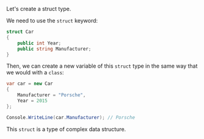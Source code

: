 Let's create a struct type.

We need to use the `struct` keyword:

``` csharp
struct Car
{
    public int Year;
    public string Manufacturer;
}
```

Then, we can create a new variable of this `struct` type in the same way that we would with a `class`:

``` cs
var car = new Car
{
    Manufacturer = "Porsche",
    Year = 2015
};

Console.WriteLine(car.Manufacturer); // Porsche
```

This `struct` is a type of complex data structure.

